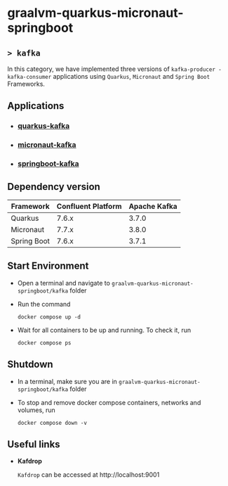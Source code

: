 # graalvm-quarkus-micronaut-springboot
## `> kafka`

In this category, we have implemented three versions of `kafka-producer - kafka-consumer` applications using `Quarkus`, `Micronaut` and `Spring Boot` Frameworks.

## Applications

- ### [quarkus-kafka](https://github.com/ivangfr/graalvm-quarkus-micronaut-springboot/tree/master/kafka/quarkus-kafka#graalvm-quarkus-micronaut-springboot)
- ### [micronaut-kafka](https://github.com/ivangfr/graalvm-quarkus-micronaut-springboot/tree/master/kafka/micronaut-kafka#graalvm-quarkus-micronaut-springboot)
- ### [springboot-kafka](https://github.com/ivangfr/graalvm-quarkus-micronaut-springboot/tree/master/kafka/springboot-kafka#graalvm-quarkus-micronaut-springboot)

## Dependency version

| Framework   | Confluent Platform | Apache Kafka |
|-------------|--------------------|--------------|
| Quarkus     | 7.6.x              | 3.7.0        |
| Micronaut   | 7.7.x              | 3.8.0        |
| Spring Boot | 7.6.x              | 3.7.1        |

## Start Environment

- Open a terminal and navigate to `graalvm-quarkus-micronaut-springboot/kafka` folder

- Run the command
  ```
  docker compose up -d
  ```

- Wait for all containers to be up and running. To check it, run
  ```
  docker compose ps
  ```

## Shutdown

- In a terminal, make sure you are in `graalvm-quarkus-micronaut-springboot/kafka` folder

- To stop and remove docker compose containers, networks and volumes, run
  ```
  docker compose down -v
  ```

## Useful links

- **Kafdrop**

  `Kafdrop` can be accessed at http://localhost:9001
